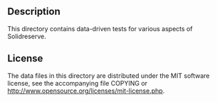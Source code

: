 Description
------------

This directory contains data-driven tests for various aspects of Solidreserve.

License
--------

The data files in this directory are distributed under the MIT software
license, see the accompanying file COPYING or
http://www.opensource.org/licenses/mit-license.php.

